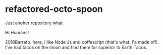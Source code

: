 # refactored-octo-spoon
Just anoher repository
what

Hi Humans!

2018Barreto. here, I like Node Js and coffescript (that's what. I'a made of!).
I've had tacos on the moon and find them far superior to Earth Tacos.
